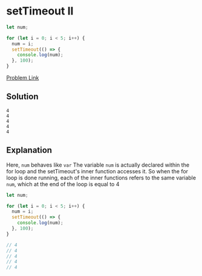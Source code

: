 # setTimeout II

```js
let num;

for (let i = 0; i < 5; i++) {
  num = i;
  setTimeout(() => {
    console.log(num);
  }, 100);
}
```

[Problem Link](https://bigfrontend.dev/quiz/setTimeout-2)

## Solution

```
4
4
4
4
4
```

## Explanation

Here, `num` behaves like `var` The variable `num` is actually declared within the for loop and the setTimeout's inner function accesses it. So when the for loop is done running, each of the inner functions refers to the same variable `num`, which at the end of the loop is equal to 4

```js
let num;

for (let i = 0; i < 5; i++) {
  num = i;
  setTimeout(() => {
    console.log(num);
  }, 100);
}

// 4
// 4
// 4
// 4
// 4
```
